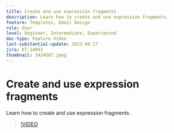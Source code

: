 ```yaml
---
title: Create and use expression fragments
description: Learn how to create and use expression fragments.
feature: Templates, Email Design
role: User
level: Beginner, Intermediate, Experienced
doc-type: Feature Video
last-substantial-update: 2023-09-27
jira: KT-14043
thumbnail: 3424587.jpeg
---
```


# Create and use expression fragments

Learn how to create and use expression fragments.

>[!VIDEO](https://video.tv.adobe.com/v/3424587/?learn=on)
